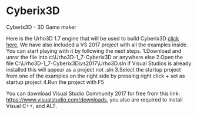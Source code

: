 # Cyberix3D
Cyberix3D - 3D Game maker

Here is the Urho3D 1.7 engine that will be used to build Cyberix3D [click here](https://drive.google.com/file/d/1iYF743XmjE3xtIZHiphB09kVyFbJtnyz/view?usp=sharing),
We have also included a VS 2017 project with all the examples inside.
You can start playing with it by following the next steps.
1.Download and unrar the file into c:\Urho3D-1_7-Cyberix3D or anywhere else
2.Open the file C:\Urho3D-1_7-Cyberix3D\vs2017\Urho3D.sln if Visual Studios is already installed this will appear as a project not .sln
3.Select the startup project from one of the examples on the right side by pressing right click + set as startup project
4.Run the project with F5

You can download Visual Studio Community 2017 for free from this link:
https://www.visualstudio.com/downloads, you also are required to install Visual C++, and ALT.
